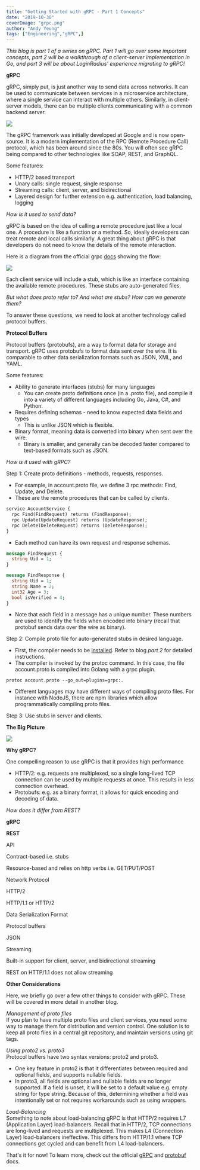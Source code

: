 ```yaml
---
title: "Getting Started with gRPC - Part 1 Concepts"
date: "2019-10-30"
coverImage: "grpc.png"
author: "Andy Yeung"
tags: ["Engineering","gRPC",]
---
```


_This blog is part 1 of a series on gRPC. Part 1 will go over some important concepts, part 2 will be a walkthrough of a client-server implementation in Go, and part 3 will be about LoginRadius' experience migrating to gRPC!_

**gRPC**

gRPC, simply put, is just another way to send data across networks. It can be used to communicate between services in a microservice architecture, where a single service can interact with multiple others. Similarly, in client-server models, there can be multiple clients communicating with a common backend server.

![](Screen-Shot-2019-10-30-at-1.31.52-PM.png)

The gRPC framework was initially developed at Google and is now open-source. It is a modern implementation of the RPC (Remote Procedure Call) protocol, which has been around since the 80s. You will often see gRPC being compared to other technologies like SOAP, REST, and GraphQL.

Some features:

- HTTP/2 based transport
- Unary calls: single request, single response
- Streaming calls: client, server, and bidirectional
- Layered design for further extension e.g. authentication, load balancing, logging

  

_How is it used to send data?_

gRPC is based on the idea of calling a remote procedure just like a local one. A procedure is like a function or a method. So, ideally developers can treat remote and local calls similarly. A great thing about gRPC is that developers do not need to know the details of the remote interaction.

Here is a diagram from the official grpc [docs](https://grpc.io/docs/guides/) showing the flow:

![](Screen-Shot-2019-10-30-at-1.35.45-PM-768x480.png)

Each client service will include a stub, which is like an interface containing the available remote procedures. These stubs are auto-generated files.

  

_But what does proto refer to? And what are stubs? How can we generate them?_

To answer these questions, we need to look at another technology called protocol buffers.

**Protocol Buffers**

Protocol buffers (protobufs), are a way to format data for storage and transport. gRPC uses protobufs to format data sent over the wire. It is comparable to other data serialization formats such as JSON, XML, and YAML.

Some features:

- Ability to generate interfaces (stubs) for many languages
    - You can create proto definitions once (in a .proto file), and compile it into a variety of different languages including Go, Java, C#, and Python.
- Requires defining schemas - need to know expected data fields and types
    - This is unlike JSON which is flexible.
- Binary format, meaning data is converted into binary when sent over the wire.
    - Binary is smaller, and generally can be decoded faster compared to text-based formats such as JSON.

  

_How is it used with gRPC?_

Step 1: Create proto definitions - methods, requests, responses.

- For example, in account.proto file, we define 3 rpc methods: Find, Update, and Delete.
- These are the remote procedures that can be called by clients.

```protobuf
service AccountService {
  rpc Find(FindRequest) returns (FindResponse);
  rpc Update(UpdateRequest) returns (UpdateResponse);
  rpc Delete(DeleteRequest) returns (DeleteResponse);
}
```

- Each method can have its own request and response schemas.

```protobuf
message FindRequest {
  string Uid = 1;
}

message FindResponse {
  string Uid = 1;
  string Name = 2;
  int32 Age = 3;
  bool isVerified = 4;
}
```

- Note that each field in a message has a unique number. These numbers are used to identify the fields when encoded into binary (recall that protobuf sends data over the wire as binary).

Step 2: Compile proto file for auto-generated stubs in desired language.

- First, the compiler needs to be [installed](https://github.com/protocolbuffers/protobuf). Refer to blog _part 2_ for detailed instructions.
- The compiler is invoked by the protoc command. In this case, the file account.proto is compiled into Golang with a grpc plugin.

```batch
protoc account.proto --go_out=plugins=grpc:.
```

- Different languages may have different ways of compiling proto files. For instance with NodeJS, there are npm libraries which allow programmatically compiling proto files.

Step 3: Use stubs in server and clients.

**The Big Picture**

![](Screen-Shot-2019-10-30-at-1.57.55-PM.png)

**Why gRPC?**

One compelling reason to use gRPC is that it provides high performance

- HTTP/2: e.g. requests are multiplexed, so a single long-lived TCP connection can be used by multiple requests at once. This results in less connection overhead.
- Protobufs: e.g. as a binary format, it allows for quick encoding and decoding of data. 

  

_How does it differ from REST?_

**gRPC**

**REST**

API

Contract-based i.e. stubs

Resource-based and relies on http verbs i.e. GET/PUT/POST

Network Protocol

HTTP/2

HTTP/1.1 or HTTP/2

Data Serialization Format

Protocol buffers

JSON

Streaming

Built-in support for client, server, and bidirectional streaming

REST on HTTP/1.1 does not allow streaming

**Other Considerations**

Here, we briefly go over a few other things to consider with gRPC. These will be covered in more detail in another blog.

_Management of proto files_  
If you plan to have multiple proto files and client services, you need some way to manage them for distribution and version control. One solution is to keep all proto files in a central git repository, and maintain versions using git tags.

_Using proto2 vs. proto3_  
Protocol buffers have two syntax versions: proto2 and proto3.

- One key feature in proto2 is that it differentiates between required and optional fields, and supports nullable fields.
- In proto3, all fields are optional and nullable fields are no longer supported. If a field is unset, it will be set to a default value e.g. empty string for type string. Because of this, determining whether a field was intentionally set or not requires workarounds such as using wrappers.

_Load-Balancing_  
Something to note about load-balancing gRPC is that HTTP/2 requires L7 (Application Layer) load-balancers. Recall that in HTTP/2, TCP connections are long-lived and requests are multiplexed. This makes L4 (Connection Layer) load-balancers ineffective. This differs from HTTP/1.1 where TCP connections get cycled and can benefit from L4 load-balancers. 

That's it for now! To learn more, check out the official [gRPC](https://grpc.io) and [protobuf](https://developers.google.com/protocol-buffers) docs.
